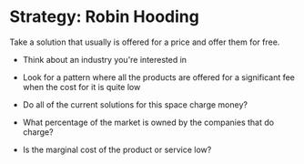 # Strategy: Robin Hooding

Take a solution that usually is offered for a price and offer them for free.

- Think about an industry you're interested in
- Look for a pattern where all the products are offered for a significant fee when the cost for it is quite low

- Do all of the current solutions for this space charge money?
- What percentage of the market is owned by the companies that do charge?
- Is the marginal cost of the product or service low?
